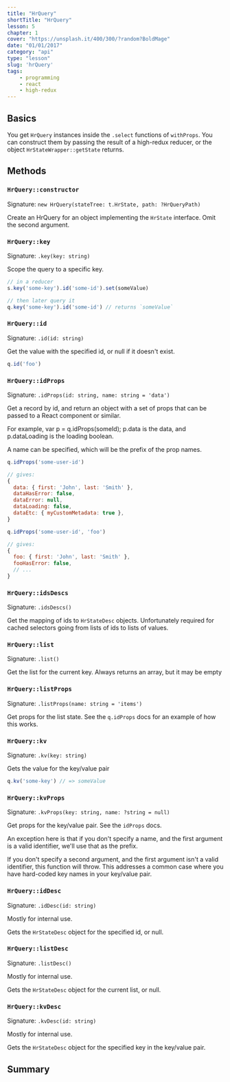 ```yaml
---
title: "HrQuery"
shortTitle: "HrQuery"
lesson: 5
chapter: 1
cover: "https://unsplash.it/400/300/?random?BoldMage"
date: "01/01/2017"
category: "api"
type: "lesson"
slug: 'hrQuery'
tags:
    - programming
    - react
    - high-redux
---
```


## Basics

You get `HrQuery` instances inside the `.select` functions of `withProps`. You
can construct them by passing the result of a high-redux reducer, or the object
`HrStateWrapper::getState` returns.

## Methods

<!-- BEGIN_GENERATED CLASS HrQuery -->

### `HrQuery::constructor`

Signature: `new HrQuery(stateTree: t.HrState, path: ?HrQueryPath)`

Create an HrQuery for an object implementing the `HrState` interface. Omit the second argument.



### `HrQuery::key`

Signature: `.key(key: string)`

Scope the query to a specific key.

```javascript
// in a reducer
s.key('some-key').id('some-id').set(someValue)

// then later query it
q.key('some-key').id('some-id') // returns `someValue`
```



### `HrQuery::id`

Signature: `.id(id: string)`

Get the value with the specified id, or null if it doesn't exist.

```javascript
q.id('foo')
```



### `HrQuery::idProps`

Signature: `.idProps(id: string, name: string = 'data')`

Get a record by id, and return an object with a set of props that can be
passed to a React component or similar.

For example, var p = q.idProps(someId); p.data is the data, and p.dataLoading
is the loading boolean.

A name can be specified, which will be the prefix of the prop names.

```javascript
q.idProps('some-user-id')

// gives:
{
  data: { first: 'John', last: 'Smith' },
  dataHasError: false,
  dataError: null,
  dataLoading: false,
  dataEtc: { myCustomMetadata: true },
}

q.idProps('some-user-id', 'foo')

// gives:
{
  foo: { first: 'John', last: 'Smith' },
  fooHasError: false,
  // ...
}
```



### `HrQuery::idsDescs`

Signature: `.idsDescs()`

Get the mapping of ids to `HrStateDesc` objects. Unfortunately required
for cached selectors going from lists of ids to lists of values.



### `HrQuery::list`

Signature: `.list()`

Get the list for the current key. Always returns an array, but it may be empty



### `HrQuery::listProps`

Signature: `.listProps(name: string = 'items')`

Get props for the list state. See the `q.idProps` docs for an example
of how this works.



### `HrQuery::kv`

Signature: `.kv(key: string)`

Gets the value for the key/value pair

```javascript
q.kv('some-key') // => someValue
```



### `HrQuery::kvProps`

Signature: `.kvProps(key: string, name: ?string = null)`

Get props for the key/value pair. See the `idProps` docs.

An exception here is that if you don't specify a name, and the first argument
is a valid identifier, we'll use that as the prefix.

If you don't specify a second argument, and the first argument isn't a valid
identifier, this function will throw. This addresses a common case where
you have hard-coded key names in your key/value pair.



### `HrQuery::idDesc`

Signature: `.idDesc(id: string)`

Mostly for internal use.

Gets the `HrStateDesc` object for the specified id, or null.



### `HrQuery::listDesc`

Signature: `.listDesc()`

Mostly for internal use.

Gets the `HrStateDesc` object for the current list, or null.



### `HrQuery::kvDesc`

Signature: `.kvDesc(id: string)`

Mostly for internal use.

Gets the `HrStateDesc` object for the specified key in the key/value pair.

<!-- END_GENERATED -->

## Summary
